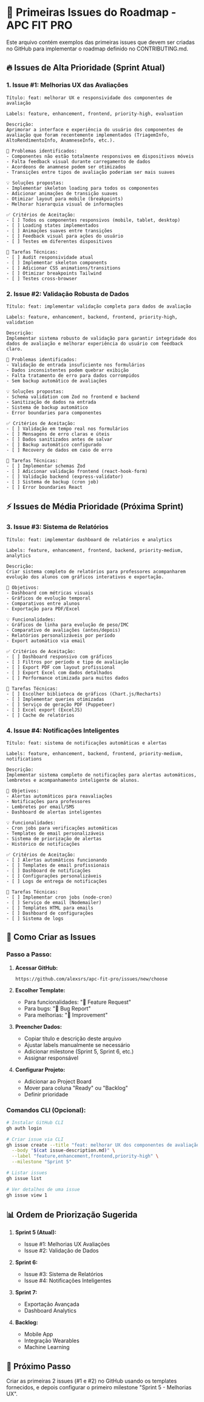 # 🎯 Primeiras Issues do Roadmap - APC FIT PRO

Este arquivo contém exemplos das primeiras issues que devem ser criadas no GitHub para implementar o roadmap definido no CONTRIBUTING.md.

## 🔥 Issues de Alta Prioridade (Sprint Atual)

### 1. Issue #1: Melhorias UX das Avaliações

```
Título: feat: melhorar UX e responsividade dos componentes de avaliação

Labels: feature, enhancement, frontend, priority-high, evaluation

Descrição:
Aprimorar a interface e experiência do usuário dos componentes de avaliação que foram recentemente implementados (TriagemInfo, AltoRendimentoInfo, AnamneseInfo, etc.).

🎯 Problemas identificados:
- Componentes não estão totalmente responsivos em dispositivos móveis
- Falta feedback visual durante carregamento de dados
- Acordeons de anamnese podem ser otimizados
- Transições entre tipos de avaliação poderiam ser mais suaves

💡 Soluções propostas:
- Implementar skeleton loading para todos os componentes
- Adicionar animações de transição suaves
- Otimizar layout para mobile (breakpoints)
- Melhorar hierarquia visual de informações

✅ Critérios de Aceitação:
- [ ] Todos os componentes responsivos (mobile, tablet, desktop)
- [ ] Loading states implementados
- [ ] Animações suaves entre transições
- [ ] Feedback visual para ações do usuário
- [ ] Testes em diferentes dispositivos

🔧 Tarefas Técnicas:
- [ ] Audit responsividade atual
- [ ] Implementar skeleton components
- [ ] Adicionar CSS animations/transitions
- [ ] Otimizar breakpoints Tailwind
- [ ] Testes cross-browser
```

### 2. Issue #2: Validação Robusta de Dados

```
Título: feat: implementar validação completa para dados de avaliação

Labels: feature, enhancement, backend, frontend, priority-high, validation

Descrição:
Implementar sistema robusto de validação para garantir integridade dos dados de avaliação e melhorar experiência do usuário com feedback claro.

🎯 Problemas identificados:
- Validação de entrada insuficiente nos formulários
- Dados inconsistentes podem quebrar exibição
- Falta tratamento de erro para dados corrompidos
- Sem backup automático de avaliações

💡 Soluções propostas:
- Schema validation com Zod no frontend e backend
- Sanitização de dados na entrada
- Sistema de backup automático
- Error boundaries para componentes

✅ Critérios de Aceitação:
- [ ] Validação em tempo real nos formulários
- [ ] Mensagens de erro claras e úteis
- [ ] Dados sanitizados antes de salvar
- [ ] Backup automático configurado
- [ ] Recovery de dados em caso de erro

🔧 Tarefas Técnicas:
- [ ] Implementar schemas Zod
- [ ] Adicionar validação frontend (react-hook-form)
- [ ] Validação backend (express-validator)
- [ ] Sistema de backup (cron job)
- [ ] Error boundaries React
```

## ⚡ Issues de Média Prioridade (Próxima Sprint)

### 3. Issue #3: Sistema de Relatórios

```
Título: feat: implementar dashboard de relatórios e analytics

Labels: feature, enhancement, frontend, backend, priority-medium, analytics

Descrição:
Criar sistema completo de relatórios para professores acompanharem evolução dos alunos com gráficos interativos e exportação.

🎯 Objetivos:
- Dashboard com métricas visuais
- Gráficos de evolução temporal
- Comparativos entre alunos
- Exportação para PDF/Excel

💡 Funcionalidades:
- Gráficos de linha para evolução de peso/IMC
- Comparativo de avaliações (antes/depois)
- Relatórios personalizáveis por período
- Export automático via email

✅ Critérios de Aceitação:
- [ ] Dashboard responsivo com gráficos
- [ ] Filtros por período e tipo de avaliação
- [ ] Export PDF com layout profissional
- [ ] Export Excel com dados detalhados
- [ ] Performance otimizada para muitos dados

🔧 Tarefas Técnicas:
- [ ] Escolher biblioteca de gráficos (Chart.js/Recharts)
- [ ] Implementar queries otimizadas
- [ ] Serviço de geração PDF (Puppeteer)
- [ ] Excel export (ExcelJS)
- [ ] Cache de relatórios
```

### 4. Issue #4: Notificações Inteligentes

```
Título: feat: sistema de notificações automáticas e alertas

Labels: feature, enhancement, backend, frontend, priority-medium, notifications

Descrição:
Implementar sistema completo de notificações para alertas automáticos, lembretes e acompanhamento inteligente de alunos.

🎯 Objetivos:
- Alertas automáticos para reavaliações
- Notificações para professores
- Lembretes por email/SMS
- Dashboard de alertas inteligentes

💡 Funcionalidades:
- Cron jobs para verificações automáticas
- Templates de email personalizáveis
- Sistema de priorização de alertas
- Histórico de notificações

✅ Critérios de Aceitação:
- [ ] Alertas automáticos funcionando
- [ ] Templates de email profissionais
- [ ] Dashboard de notificações
- [ ] Configurações personalizáveis
- [ ] Logs de entrega de notificações

🔧 Tarefas Técnicas:
- [ ] Implementar cron jobs (node-cron)
- [ ] Serviço de email (Nodemailer)
- [ ] Templates HTML para emails
- [ ] Dashboard de configurações
- [ ] Sistema de logs
```

## 🚀 Como Criar as Issues

### Passo a Passo:

1. **Acessar GitHub:**

   ```
   https://github.com/alexsrs/apc-fit-pro/issues/new/choose
   ```

2. **Escolher Template:**

   - Para funcionalidades: "🚀 Feature Request"
   - Para bugs: "🐛 Bug Report"
   - Para melhorias: "🔧 Improvement"

3. **Preencher Dados:**

   - Copiar título e descrição deste arquivo
   - Ajustar labels manualmente se necessário
   - Adicionar milestone (Sprint 5, Sprint 6, etc.)
   - Assignar responsável

4. **Configurar Projeto:**
   - Adicionar ao Project Board
   - Mover para coluna "Ready" ou "Backlog"
   - Definir prioridade

### Comandos CLI (Opcional):

```bash
# Instalar GitHub CLI
gh auth login

# Criar issue via CLI
gh issue create --title "feat: melhorar UX dos componentes de avaliação" \
  --body "$(cat issue-description.md)" \
  --label "feature,enhancement,frontend,priority-high" \
  --milestone "Sprint 5"

# Listar issues
gh issue list

# Ver detalhes de uma issue
gh issue view 1
```

## 📊 Ordem de Priorização Sugerida

1. **Sprint 5 (Atual):**

   - Issue #1: Melhorias UX Avaliações
   - Issue #2: Validação de Dados

2. **Sprint 6:**

   - Issue #3: Sistema de Relatórios
   - Issue #4: Notificações Inteligentes

3. **Sprint 7:**

   - Exportação Avançada
   - Dashboard Analytics

4. **Backlog:**
   - Mobile App
   - Integração Wearables
   - Machine Learning

## 🎯 Próximo Passo

Criar as primeiras 2 issues (#1 e #2) no GitHub usando os templates fornecidos, e depois configurar o primeiro milestone "Sprint 5 - Melhorias UX".
